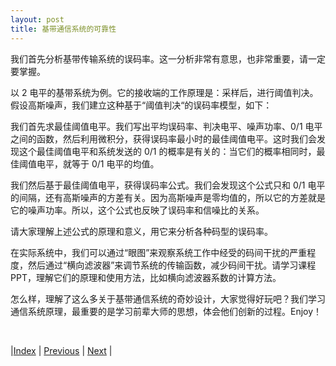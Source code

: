 ```yaml
---
layout: post
title: 基带通信系统的可靠性
---
```


我们首先分析基带传输系统的误码率。这一分析非常有意思，也非常重要，请一定要掌握。

以 2 电平的基带系统为例。它的接收端的工作原理是：采样后，进行阈值判决。假设高斯噪声，我们建立这种基于“阈值判决“的误码率模型，如下：

我们首先求最佳阈值电平。我们写出平均误码率、判决电平、噪声功率、0/1 电平之间的函数，然后利用微积分，获得误码率最小时的最佳阈值电平。这时我们会发现这个最佳阈值电平和系统发送的 0/1 的概率是有关的：当它们的概率相同时，最佳阈值电平，就等于 0/1 电平的均值。

我们然后基于最佳阈值电平，获得误码率公式。我们会发现这个公式只和 0/1 电平的间隔，还有高斯噪声的方差有关。因为高斯噪声是零均值的，所以它的方差就是它的噪声功率。所以，这个公式也反映了误码率和信噪比的关系。

请大家理解上述公式的原理和意义，用它来分析各种码型的误码率。

在实际系统中，我们可以通过“眼图”来观察系统工作中经受的码间干扰的严重程度，然后通过“横向滤波器”来调节系统的传输函数，减少码间干扰。请学习课程 PPT，理解它们的原理和使用方法，比如横向滤波器系数的计算方法。

怎么样，理解了这么多关于基带通信系统的奇妙设计，大家觉得好玩吧？我们学习通信系统原理，最重要的是学习前辈大师的思想，体会他们创新的过程。Enjoy！

<br/>

|[Index](./) | [Previous](4-9-partial) | [Next](4-21-quiz) |